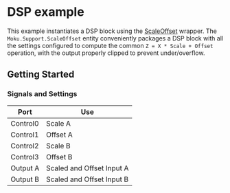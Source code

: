 # DSP example

This example instantiates a DSP block using the [ScaleOffset](https://apis.liquidinstruments.com/mcc/support.html#scaleoffset) wrapper. The `Moku.Support.ScaleOffset` entity conveniently packages a DSP block with all the settings configured to compute the common `Z = X * Scale + Offset` operation, with the output properly clipped to prevent under/overflow.

## Getting Started

### Signals and Settings
| Port | Use |
| --- | --- |
| Control0  |	Scale A |
| Control1  |	Offset A |
| Control2  |	Scale B |
| Control3  |	Offset B |
| Output A | 	Scaled and Offset Input A |
| Output B | 	Scaled and Offset Input B |
